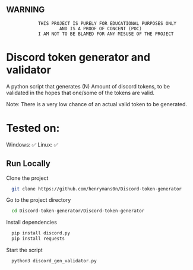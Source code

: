 
## WARNING



                THIS PROJECT IS PURELY FOR EDUCATIONAL PURPOSES ONLY 
                        AND IS A PROOF OF CONCENT (POC)
                I AM NOT TO BE BLAMED FOR ANY MISUSE OF THE PROJECT
# Discord token generator and validator

A python script that generates (N) Amount of discord tokens, to be validated in the hopes that one/some of the tokens are valid.

Note: There is a very low chance of an actual valid token to be generated.

# Tested on:

Windows:  ✅
Linux:    ✅
## Run Locally  


Clone the project

```bash
  git clone https://github.com/henrymans0n/Discord-token-generator
```

Go to the project directory

```bash
  cd Discord-token-generator/Discord-token-generator
```

Install dependencies

```bash
  pip install discord.py
  pip install requests
```

Start the script

```bash
  python3 discord_gen_validator.py
```

